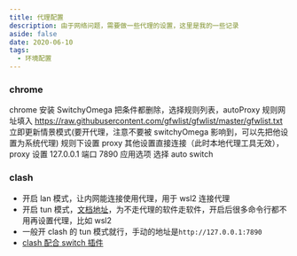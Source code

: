 ```yaml
---
title: 代理配置
description: 由于网络问题，需要做一些代理的设置，这里是我的一些记录
aside: false
date: 2020-06-10
tags:
  - 环境配置
---
```


### chrome

chrome 安装 SwitchyOmega 把条件都删除，选择规则列表，autoProxy 规则网址填入 https://raw.githubusercontent.com/gfwlist/gfwlist/master/gfwlist.txt 立即更新情景模式(要开代理，注意不要被 switchyOmega 影响到，可以先把他设置为系统代理) 规则下设置 proxy 其他设置直接连接（此时本地代理工具无效），proxy 设置 127.0.0.1 端口 7890 应用选项 选择 auto switch

### clash

- 开启 lan 模式，让内网能连接使用代理，用于 wsl2 连接代理
- 开启 tun 模式，[文档地址](https://docs.cfw.lbyczf.com/contents/tun.html#windows)，为不走代理的软件走软件，开启后很多命令行都不用再设置代理，比如 wsl2
- 一般开 clash 的 tun 模式就行，手动的地址是`http://127.0.0.1:7890`
- [clash 配合 switch 插件](https://maofun.com/739.html)
